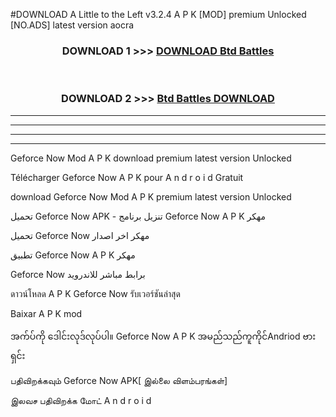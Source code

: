 #DOWNLOAD A Little to the Left v3.2.4 A P K [MOD] premium Unlocked [NO.ADS] latest version aocra 



<div align="center">

<h3>DOWNLOAD 1 >>> <a href="https://getmod1.web.app/?judule=Btd Battles">DOWNLOAD Btd Battles</a></h3><br>

<h3>DOWNLOAD 2 >>> <a href="https://getmod1.web.app/?judule=Btd Battles">Btd Battles DOWNLOAD </a></h3>

</div>


----------------------------------------------------------

----------------------------------------------------------

----------------------------------------------------------

----------------------------------------------------------


Geforce Now  Mod A P K download premium latest version Unlocked

Télécharger  Geforce Now  A P K pour A n d r o i d Gratuit

download Geforce Now  Mod A P K premium latest version Unlocked

تحميل Geforce Now  APK - تنزيل برنامج Geforce Now  A P K مهكر

تحميل Geforce Now  مهكر اخر اصدار

تطبيق Geforce Now  A P K مهكر

Geforce Now  برابط مباشر للاندرويد

ดาวน์โหลด A P K Geforce Now  รับเวอร์ชันล่าสุด

Baixar A P K mod

အက်ပ်ကို ဒေါင်းလုဒ်လုပ်ပါ။ Geforce Now  A P K အမည်သည်ကူကိုင်Andriod ဗားရှင်း

பதிவிறக்கவும் Geforce Now  APK[ இல்லை விளம்பரங்கள்] 
 
இலவச பதிவிறக்க மோட் A n d r o i d




